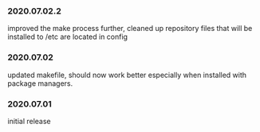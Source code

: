 ### 2020.07.02.2
improved the make process further, cleaned up repository files that will be installed to /etc are located in config

### 2020.07.02
updated makefile, should now work better especially when installed with package managers.

### 2020.07.01
initial release
